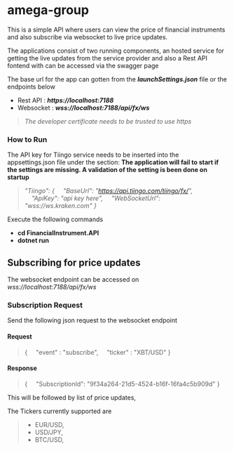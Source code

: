 # amega-group

This is a simple API where users can view the price of financial instruments and also subscribe via websocket to live price updates. 

The applications consist of two running components, an hosted service for getting the live updates from the service provider and also a Rest API fontend with can be accessed via the swagger page 

The base url for the app can gotten from the ***launchSettings.json***  file or the endpoints below 

 -  Rest API : ***https://localhost:7188***
 - Websocket : ***wss://localhost:7188/api/fx/ws***

> *The developer certificate needs to be trusted to use https*

	

### How to Run
The API key for Tiingo service needs to be inserted into the appsettings.json file under the section:  **The application will fail to start if the settings are missing. A validation of the setting is  been done on startup** 
> *"Tiingo": {
		  &nbsp;&nbsp;&nbsp;&nbsp;"BaseUrl": "https://api.tiingo.com/tiingo/fx/",
		   &nbsp;&nbsp;&nbsp;&nbsp;"ApiKey": "api key here",
		   &nbsp;&nbsp;&nbsp;&nbsp;"WebSocketUrl": "wss://ws.kraken.com"
	}*
	
Execute the following commands 
 - **cd FinancialInstrument.API**
 - **dotnet run** 

## Subscribing for price updates

The websocket endpoint can be accessed on *wss://localhost:7188/api/fx/ws*
### Subscription Request 
Send the following json request to the websocket endpoint

#### Request
>{
&nbsp;&nbsp;&nbsp;&nbsp;"event"  :  "subscribe",
&nbsp;&nbsp;&nbsp;&nbsp;"ticker"  :  "XBT/USD"
}

#### Response
>{
&nbsp;&nbsp;&nbsp;&nbsp;"SubscriptionId":  "9f34a264-21d5-4524-b16f-16fa4c5b909d"
}

This will be followed by list of price updates, 

The Tickers currently supported are 
>- EUR/USD,
 >- USD/JPY,
 >- BTC/USD,

